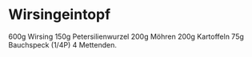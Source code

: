 # Wirsingeintopf
600g Wirsing
150g Petersilienwurzel
200g Möhren
200g Kartoffeln
75g Bauchspeck (1/4P)
4 Mettenden.